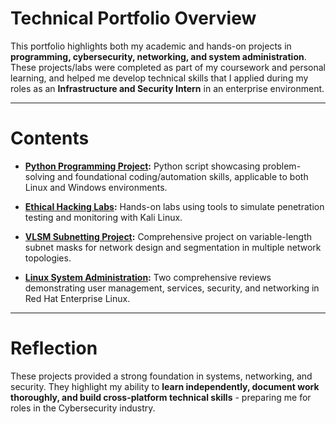 # Technical Portfolio Overview

This portfolio highlights both my academic and hands-on projects in **programming, cybersecurity, networking, and system administration**.
These projects/labs were completed as part of my coursework and personal learning, and helped me develop technical skills that I applied during my roles as an **Infrastructure and Security Intern** in an enterprise environment.

---

# Contents
- **[Python Programming Project](./python-project/):** Python script showcasing problem-solving and foundational coding/automation skills, applicable to both Linux and Windows environments.

- **[Ethical Hacking Labs](./ethical-hacking-labs/):** Hands-on labs using tools to simulate penetration testing and monitoring with Kali Linux.

- **[VLSM Subnetting Project](./vlsm-project/):** Comprehensive project on variable-length subnet masks for network design and segmentation in multiple network topologies.
- **[Linux System Administration](./linux-admin/):** Two comprehensive reviews demonstrating user management, services, security, and networking in Red Hat Enterprise Linux.

---

# Reflection
These projects provided a strong foundation in systems, networking, and security. They highlight my ability to **learn independently, document work thoroughly, and build cross-platform technical skills** - preparing me for roles in the Cybersecurity industry.
